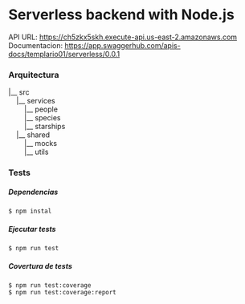 # Serverless backend with Node.js

API URL: https://ch5zkx5skh.execute-api.us-east-2.amazonaws.com<br/>
Documentacion: https://app.swaggerhub.com/apis-docs/templario01/serverless/0.0.1
### Arquitectura

|__ src<br/>
&nbsp;&nbsp;&nbsp;&nbsp;|__ services<br/>
&nbsp;&nbsp;&nbsp;&nbsp;&nbsp;&nbsp;&nbsp;&nbsp;|__ people<br/>
&nbsp;&nbsp;&nbsp;&nbsp;&nbsp;&nbsp;&nbsp;&nbsp;|__ species<br/>
&nbsp;&nbsp;&nbsp;&nbsp;&nbsp;&nbsp;&nbsp;&nbsp;|__ starships<br/>
&nbsp;&nbsp;&nbsp;&nbsp;|__ shared<br/>
&nbsp;&nbsp;&nbsp;&nbsp;&nbsp;&nbsp;&nbsp;&nbsp;|__ mocks<br/>
&nbsp;&nbsp;&nbsp;&nbsp;&nbsp;&nbsp;&nbsp;&nbsp;|__ utils<br/>

### Tests
##### Dependencias
```
$ npm instal
```
##### Ejecutar tests
```
$ npm run test
```
##### Covertura de tests
```
$ npm run test:coverage
$ npm run test:coverage:report
```